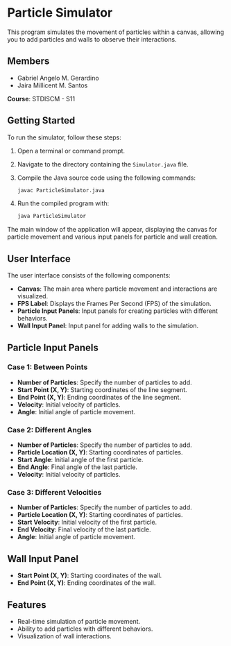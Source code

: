 # Particle Simulator

This program simulates the movement of particles within a canvas, allowing you to add particles and walls to observe their interactions.

## Members
- Gabriel Angelo M. Gerardino
- Jaira Millicent M. Santos

**Course**: STDISCM - S11

## Getting Started

To run the simulator, follow these steps:

1. Open a terminal or command prompt.
2. Navigate to the directory containing the `Simulator.java` file.
3. Compile the Java source code using the following commands:

    ```bash
    javac ParticleSimulator.java
    ```

4. Run the compiled program with:

    ```bash
    java ParticleSimulator
    ```

The main window of the application will appear, displaying the canvas for particle movement and various input panels for particle and wall creation.

## User Interface

The user interface consists of the following components:

- **Canvas**: The main area where particle movement and interactions are visualized.
- **FPS Label**: Displays the Frames Per Second (FPS) of the simulation.
- **Particle Input Panels**: Input panels for creating particles with different behaviors.
- **Wall Input Panel**: Input panel for adding walls to the simulation.

## Particle Input Panels

### Case 1: Between Points

- **Number of Particles**: Specify the number of particles to add.
- **Start Point (X, Y)**: Starting coordinates of the line segment.
- **End Point (X, Y)**: Ending coordinates of the line segment.
- **Velocity**: Initial velocity of particles.
- **Angle**: Initial angle of particle movement.

### Case 2: Different Angles

- **Number of Particles**: Specify the number of particles to add.
- **Particle Location (X, Y)**: Starting coordinates of particles.
- **Start Angle**: Initial angle of the first particle.
- **End Angle**: Final angle of the last particle.
- **Velocity**: Initial velocity of particles.

### Case 3: Different Velocities

- **Number of Particles**: Specify the number of particles to add.
- **Particle Location (X, Y)**: Starting coordinates of particles.
- **Start Velocity**: Initial velocity of the first particle.
- **End Velocity**: Final velocity of the last particle.
- **Angle**: Initial angle of particle movement.

## Wall Input Panel

- **Start Point (X, Y)**: Starting coordinates of the wall.
- **End Point (X, Y)**: Ending coordinates of the wall.

## Features

- Real-time simulation of particle movement.
- Ability to add particles with different behaviors.
- Visualization of wall interactions.
